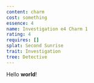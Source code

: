 ```yaml
---
content: charm
cost: something
essence: 4
name: Investigation e4 Charm 1
rating: 4
requires: []
splat: Second Sunrise
trait: Investigation
tree: Detective
---
```


Hello **world**!
